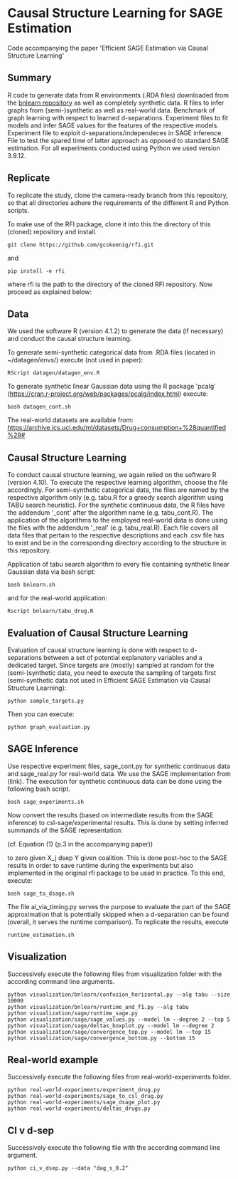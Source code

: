 # Causal Structure Learning for SAGE Estimation

Code accompanying the paper 'Efficient SAGE Estimation via Causal Structure Learning'

## Summary

R code to generate data from R environments (.RDA files) downloaded from the
[bnlearn repository](https://www.bnlearn.com/bnrepository/) as well as completely synthetic data. R files to infer
graphs from (semi-)synthetic as well as real-world data. Benchmark of graph learning with respect to learned 
d-separations. Experiment files to fit models and infer SAGE values for the features of the respective models.
Experiment file to exploit d-separations/independeces in SAGE inference. File to test the spared time of latter approach
as opposed to standard SAGE estimation. For all experiments conducted using Python we used version 3.9.12. 


## Replicate

To replicate the study, clone the camera-ready branch from this repository, so that all directories adhere the requirements of the different R and
Python scripts.

To make use of the RFI package, clone it into this the directory of this (cloned) repository and install.

```
git clone https://github.com/gcskoenig/rfi.git
```

and 

```
pip install -e rfi
```

where rfi is the path to the directory of the cloned RFI repository. Now proceed as explained below:

## Data

We used the software R (version 4.1.2) to generate the data (if necessary) and conduct the causal structure learning.

To generate semi-synthetic categorical data from .RDA files (located in ~/datagen/envs/) execute (not used in paper):

```
RScript datagen/datagen_env.R
```

To generate synthetic linear Gaussian data using the R package 'pcalg'
(https://cran.r-project.org/web/packages/pcalg/index.html) execute: 

```
bash datagen_cont.sh
```

The real-world datasets are available from: https://archive.ics.uci.edu/ml/datasets/Drug+consumption+%28quantified%29#


## Causal Structure Learning

To conduct causal structure learning, we again relied on the software R (version 4.10). To execute the respective 
learning algorithm, choose the file accordingly. For semi-synthetic categorical data, the files are named by the
respective algorithm only (e.g. tabu.R for a greedy search algorithm using TABU search heuristic). For the synthetic
continuous data, the R files have the addendum '_cont' after the algorithm name (e.g. tabu_cont.R). The application of 
the algorithms to the employed real-world data is done using the files with the addendum '_real' (e.g. tabu_real.R). 
Each file covers all data files that pertain to the respective descriptions and each .csv file has to exist and be in 
the corresponding directory according to the structure in this repository.

Application of tabu search algorithm to every file containing synthetic linear Gaussian data via bash script:

```
bash bnlearn.sh
```

and for the real-world application:

```
Rscript bnlearn/tabu_drug.R
```


## Evaluation of Causal Structure Learning

Evaluation of causal structure learning is done with respect to d-separations between a set of potential explanatory 
variables and a dedicated target. Since targets are (mostly) sampled at random for the (semi-)synthetic data, you need
to execute the sampling of targets first (semi-synthetic data not used in Efficient SAGE Estimation via Causal
Structure Learning):

```
python sample_targets.py
```

Then you can execute:

```
python graph_evaluation.py
```

## SAGE Inference


Use respective experiment files, sage_cont.py for synthetic continuous data and sage_real.py for real-world data. 
We use the SAGE implementation from (link). The execution for synthetic continuous data can be done using the following
bash script.

```
bash sage_experiments.sh
```

Now convert the results (based on intermediate results from the SAGE inference) to csl-sage/experimental results. This
is done by setting inferred summands of the SAGE representation:

(cf. Equation (1) (p.3 in the accompanying paper))

to zero given X_j dsep Y given coalition. This is done post-hoc to the SAGE results in order to save runtime during the
experiments but also implemented in the original rfi package to be used in practice. To this end, execute:

```
bash sage_to_dsage.sh
```  

The file ai_via_timing.py serves the purpose to evaluate the part of the SAGE approximation that is potentially skipped 
when a d-separation can be found (overall, it serves the runtime comparison). To replicate the results, execute

```
runtime_estimation.sh
```


## Visualization

Successively execute the following files from visualization folder with the according command line arguments.

```
python visualization/bnlearn/confusion_horizontal.py --alg tabu --size 10000
python visualization/bnlearn/runtime_and_f1.py --alg tabu
python visualization/sage/runtime_sage.py 
python visualization/sage/sage_values.py --model lm --degree 2 --top 5 
python visualization/sage/deltas_boxplot.py --model lm --degree 2
python visualization/sage/convergence_top.py --model lm --top 15
python visualization/sage/convergence_bottom.py --bottom 15

```

## Real-world example

Successively execute the following files from real-world-experiments folder.

```
python real-world-experiments/experiment_drug.py
python real-world-experiments/sage_to_csl_drug.py
python real-world-experiments/sage_dsage_plot.py
python real-world-experiments/deltas_drugs.py
```

## CI v d-sep

Successively execute the following file with the according command line argument.

```
python ci_v_dsep.py --data "dag_s_0.2"
```
